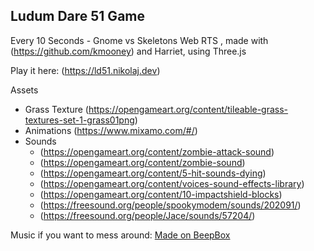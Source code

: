 Ludum Dare 51 Game
------------------

Every 10 Seconds - Gnome vs Skeletons Web RTS , made with (https://github.com/kmooney) and Harriet, using Three.js

Play it here: (https://ld51.nikolaj.dev)

Assets

* Grass Texture (https://opengameart.org/content/tileable-grass-textures-set-1-grass01png)
* Animations (https://www.mixamo.com/#/)
* Sounds
  * (https://opengameart.org/content/zombie-attack-sound)
  * (https://opengameart.org/content/zombie-sound)
  * (https://opengameart.org/content/5-hit-sounds-dying) 
  * (https://opengameart.org/content/voices-sound-effects-library)
  * (https://opengameart.org/content/10-impactshield-blocks)
  * (https://freesound.org/people/spookymodem/sounds/202091/)
  * (https://freesound.org/people/Jace/sounds/57204/)

Music if you want to mess around:
[Made on BeepBox](https://www.beepbox.co/#9n31s0k0l01e0ft2ma7g0gj07r1i0o241T1v1u84f10r8q011d35AcF8B5Q0259P8998E0T0v1u58f0q0x10ob1d03w5h1E1b7T1v1uaaf0q0x10kb1d35A2F0BcQ2d00Pc550E2bg7eT4v1uf0f0q011z6666ji8k8k3jSBKSJJAArriiiiii07JCABrzrrrrrrr00YrkqHrsrrrrjr005zrAqzrjzrrqr1jRjrqGGrrzsrsA099ijrABJJJIAzrrtirqrqjqixzsrAjrqjiqaqqysttAJqjikikrizrHtBJJAzArzrIsRCITKSS099ijrAJS____Qg99habbCAYrDzh00E0b8y8y8y8y8y8M004zhid58Ss000000g41000000008y8y8Mp22uDBWpvEa-LqFGHIFGHJFGHIFGHxqqGXaqGUaCGKOCGLuFGHIFGHLFGHIFGHLFGHIFGHLFGHbMjOZdvRjsvNjtfE9HZ3ItgS-NSZkX7uS-NSTJvYNVtXunZTtOZbQT7_7jw9VuCze8Z0OW3bEcKwOVvgpt1BQ71w)